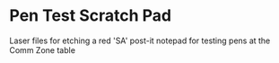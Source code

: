 # Pen Test Scratch Pad
Laser files for etching a red 'SA' post-it notepad for testing pens at the Comm Zone table
